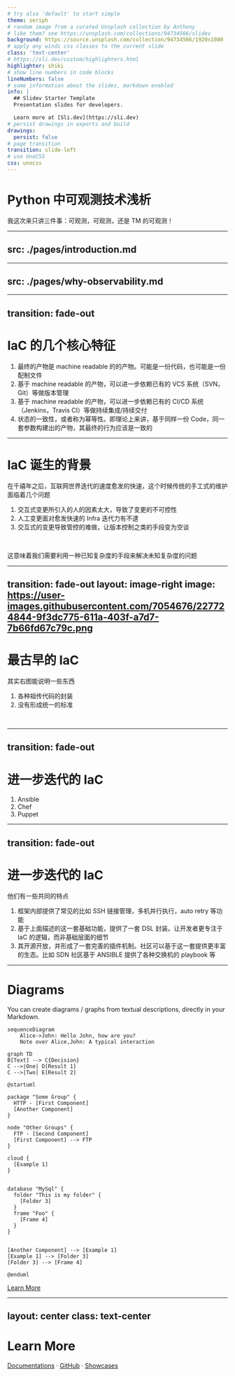 ```yaml
---
# try also 'default' to start simple
theme: seriph
# random image from a curated Unsplash collection by Anthony
# like them? see https://unsplash.com/collections/94734566/slidev
background: https://source.unsplash.com/collection/94734566/1920x1080
# apply any windi css classes to the current slide
class: 'text-center'
# https://sli.dev/custom/highlighters.html
highlighter: shiki
# show line numbers in code blocks
lineNumbers: false
# some information about the slides, markdown enabled
info: |
  ## Slidev Starter Template
  Presentation slides for developers.

  Learn more at [Sli.dev](https://sli.dev)
# persist drawings in exports and build
drawings:
  persist: false
# page transition
transition: slide-left
# use UnoCSS
css: unocss
---
```


# Python 中可观测技术浅析

我这次来只讲三件事：可观测，可观测，还是 TM 的可观测！

<!--
The last comment block of each slide will be treated as slide notes. It will be visible and editable in Presenter Mode along with the slide. [Read more in the docs](https://sli.dev/guide/syntax.html#notes)
-->

---
src: ./pages/introduction.md
---

---
src: ./pages/why-observability.md
---

---
transition: fade-out
---

# IaC 的几个核心特征

1. 最终的产物是 machine readable 的的产物。可能是一份代码，也可能是一份配制文件
2. 基于 machine readable 的产物，可以进一步依赖已有的 VCS 系统（SVN，Git）等做版本管理
3. 基于 machine readable 的产物，可以进一步依赖已有的 CI/CD 系统（Jenkins，Travis CI）等做持续集成/持续交付
4. 状态的一致性，或者称为幂等性。即理论上来讲，基于同样一份 Code，同一套参数构建出的产物，其最终的行为应该是一致的

---

# IaC 诞生的背景

在千禧年之后，互联网世界迭代的速度愈发的快速，这个时候传统的手工式的维护面临着几个问题

1. 交互式变更所引入的人的因素太大，导致了变更的不可控性
2. 人工变更面对愈发快速的 Infra 迭代力有不逮
3. 交互式的变更导致管控的难做，让版本控制之类的手段变为空谈

<br>

这意味着我们需要利用一种已知复杂度的手段来解决未知复杂度的问题

---
transition: fade-out
layout: image-right
image: https://user-images.githubusercontent.com/7054676/227724844-9f3dc775-611a-403f-a7d7-7b66fd67c79c.png
---

# 最古早的 IaC

其实右图能说明一些东西

1. 各种祖传代码的封装
2. 没有形成统一的标准

<br>

---
transition: fade-out
---

# 进一步迭代的 IaC

1. Ansible
2. Chef
3. Puppet

---
transition: fade-out
---

# 进一步迭代的 IaC

他们有一些共同的特点

1. 框架内部提供了常见的比如 SSH 链接管理，多机并行执行，auto retry 等功能
2. 基于上面描述的这一套基础功能，提供了一套 DSL 封装。让开发者更专注于 IaC 的逻辑，而非基础层面的细节
3. 其开源开放，并形成了一套完善的插件机制。社区可以基于这一套提供更丰富的生态。比如 SDN 社区基于 ANSIBLE 提供了各种交换机的 playbook 等

---

# Diagrams

You can create diagrams / graphs from textual descriptions, directly in your Markdown.

<div class="grid grid-cols-3 gap-10 pt-4 -mb-6">

```mermaid {scale: 0.5}
sequenceDiagram
    Alice->John: Hello John, how are you?
    Note over Alice,John: A typical interaction
```

```mermaid {theme: 'neutral', scale: 0.8}
graph TD
B[Text] --> C{Decision}
C -->|One| D[Result 1]
C -->|Two| E[Result 2]
```

```plantuml {scale: 0.7}
@startuml

package "Some Group" {
  HTTP - [First Component]
  [Another Component]
}

node "Other Groups" {
  FTP - [Second Component]
  [First Component] --> FTP
}

cloud {
  [Example 1]
}


database "MySql" {
  folder "This is my folder" {
    [Folder 3]
  }
  frame "Foo" {
    [Frame 4]
  }
}


[Another Component] --> [Example 1]
[Example 1] --> [Folder 3]
[Folder 3] --> [Frame 4]

@enduml
```

</div>

[Learn More](https://sli.dev/guide/syntax.html#diagrams)

---
layout: center
class: text-center
---

# Learn More

[Documentations](https://sli.dev) · [GitHub](https://github.com/slidevjs/slidev) · [Showcases](https://sli.dev/showcases.html)
